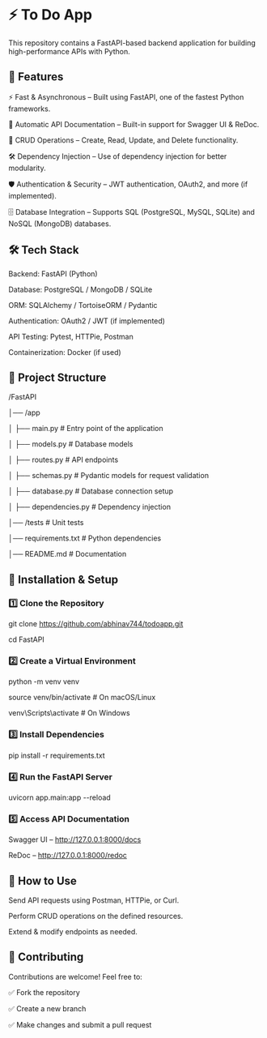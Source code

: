 # ⚡ To Do App

This repository contains a FastAPI-based backend application for building high-performance APIs with Python.



## 🚀 Features

⚡ Fast & Asynchronous – Built using FastAPI, one of the fastest Python frameworks.


📝 Automatic API Documentation – Built-in support for Swagger UI & ReDoc.



🔄 CRUD Operations – Create, Read, Update, and Delete functionality.



🛠️ Dependency Injection – Use of dependency injection for better modularity.



🛡 Authentication & Security – JWT authentication, OAuth2, and more (if implemented).



🗄 Database Integration – Supports SQL (PostgreSQL, MySQL, SQLite) and NoSQL (MongoDB) databases.



## 🛠 Tech Stack

Backend: FastAPI (Python)



Database: PostgreSQL / MongoDB / SQLite



ORM: SQLAlchemy / TortoiseORM / Pydantic



Authentication: OAuth2 / JWT (if implemented)



API Testing: Pytest, HTTPie, Postman



Containerization: Docker (if used)



## 📁 Project Structure



/FastAPI

│── /app

│   ├── main.py          # Entry point of the application

│   ├── models.py        # Database models

│   ├── routes.py        # API endpoints

│   ├── schemas.py       # Pydantic models for request validation

│   ├── database.py      # Database connection setup

│   ├── dependencies.py  # Dependency injection

│── /tests               # Unit tests

│── requirements.txt     # Python dependencies

│── README.md            # Documentation

## 🚀 Installation & Setup

### 1️⃣ Clone the Repository



git clone https://github.com/abhinav744/todoapp.git

cd FastAPI

### 2️⃣ Create a Virtual Environment



python -m venv venv

source venv/bin/activate  # On macOS/Linux

venv\Scripts\activate     # On Windows

### 3️⃣ Install Dependencies


pip install -r requirements.txt

### 4️⃣ Run the FastAPI Server



uvicorn app.main:app --reload

### 5️⃣ Access API Documentation

Swagger UI – http://127.0.0.1:8000/docs



ReDoc – http://127.0.0.1:8000/redoc



## 📌 How to Use

Send API requests using Postman, HTTPie, or Curl.



Perform CRUD operations on the defined resources.



Extend & modify endpoints as needed.



## 📌 Contributing

Contributions are welcome! Feel free to:

✅ Fork the repository

✅ Create a new branch

✅ Make changes and submit a pull request





